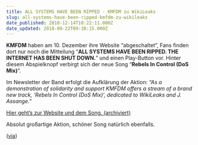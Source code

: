```yaml
---
title: ALL SYSTEMS HAVE BEEN RIPPED - KMFDM zu WikiLeaks
slug: all-systems-have-been-ripped-kmfdm-zu-wikileaks
date_published: 2010-12-14T10:22:11.000Z
date_updated: 2018-08-22T09:38:15.000Z
---
```


**KMFDM** haben am 10. Dezember ihre Website “abgeschaltet”, Fans finden dort nur noch die Mitteilung “**ALL SYSTEMS HAVE BEEN RIPPED. THE INTERNET HAS BEEN SHUT DOWN.**” und einen Play-Button vor. Hinter diesem Abspielknopf verbirgt sich der neue Song “**Rebels In Control (DoS Mix)**“.

Im Newsletter der Band erfolgt die Aufklärung der Aktion: *“As a  demonstration of solidarity and support KMFDM offers a stream of a brand  new track, ‘Rebels In Control (DoS Mix)’, dedicated to WikiLeaks and J.  Assange.”*

[Hier geht’s zur Website und dem Song. (archiviert)](http://web.archive.org/web/20101212223901/http://www.kmfdm.net:80/DoS/)

Absolut großartige Aktion, schöner Song natürlich ebenfalls.

([via](http://www.nerotunes.com/2010/12/sehr-gute-und-richtige-aktion-von-kmfdm-wikileaks/?utm_source=feedburner&amp;utm_medium=feed&amp;utm_campaign=Feed%3A+nerotunes%2Fcondensed+%28The+Dark+Side+of+Life+-+News+powered+by+nerotunes.de%29))
